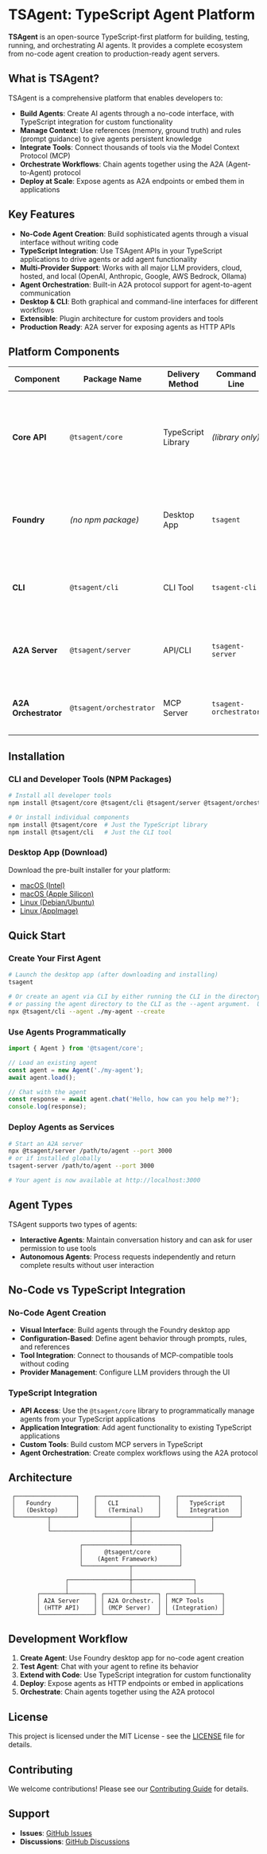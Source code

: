 # TSAgent: TypeScript Agent Platform

**TSAgent** is an open-source TypeScript-first platform for building, testing, running, and orchestrating AI agents. It provides a complete ecosystem from no-code agent creation to production-ready agent servers.

## What is TSAgent?

TSAgent is a comprehensive platform that enables developers to:

- **Build Agents**: Create AI agents through a no-code interface, with TypeScript integration for custom functionality
- **Manage Context**: Use references (memory, ground truth) and rules (prompt guidance) to give agents persistent knowledge
- **Integrate Tools**: Connect thousands of tools via the Model Context Protocol (MCP)
- **Orchestrate Workflows**: Chain agents together using the A2A (Agent-to-Agent) protocol
- **Deploy at Scale**: Expose agents as A2A endpoints or embed them in applications

## Key Features

- **No-Code Agent Creation**: Build sophisticated agents through a visual interface without writing code
- **TypeScript Integration**: Use TSAgent APIs in your TypeScript applications to drive agents or add agent functionality
- **Multi-Provider Support**: Works with all major LLM providers, cloud, hosted, and local (OpenAI, Anthropic, Google, AWS Bedrock, Ollama)
- **Agent Orchestration**: Built-in A2A protocol support for agent-to-agent communication
- **Desktop & CLI**: Both graphical and command-line interfaces for different workflows
- **Extensible**: Plugin architecture for custom providers and tools
- **Production Ready**: A2A server for exposing agents as HTTP APIs

## Platform Components

| Component | Package Name | Delivery Method | Command Line | Description |
|-----------|-------------|-----------------|--------------|-------------|
| **Core API** | `@tsagent/core` | TypeScript Library | *(library only)* | TypeScript agent framework with LLM providers, MCP integration, agent lifecycle |
| **Foundry** | *(no npm package)* | Desktop App | `tsagent` | No-code desktop application for creating, testing, and managing agents |
| **CLI** | `@tsagent/cli` | CLI Tool | `tsagent-cli` | Command-line interface for agent operations and automation |
| **A2A Server** | `@tsagent/server` | API/CLI | `tsagent-server` | A2A protocol server for exposing agents as HTTP endpoints |
| **A2A Orchestrator** | `@tsagent/orchestrator` | MCP Server | `tsagent-orchestrator` | MCP server for orchestrating A2A agent servers |

## Installation

### CLI and Developer Tools (NPM Packages)

```bash
# Install all developer tools
npm install @tsagent/core @tsagent/cli @tsagent/server @tsagent/orchestrator

# Or install individual components
npm install @tsagent/core  # Just the TypeScript library
npm install @tsagent/cli   # Just the CLI tool
```

### Desktop App (Download)

Download the pre-built installer for your platform:

- [macOS (Intel)](https://storage.googleapis.com/tsagent/TSAgent%20Foundry-latest.dmg)
- [macOS (Apple Silicon)](https://storage.googleapis.com/tsagent/TSAgent%20Foundry-latest-arm64.dmg)
- [Linux (Debian/Ubuntu)](https://storage.googleapis.com/tsagent/tsagent-foundry_latest_amd64.deb)
- [Linux (AppImage)](https://storage.googleapis.com/tsagent/TSAgent%20Foundry-latest.AppImage)

## Quick Start

### Create Your First Agent

```bash
# Launch the desktop app (after downloading and installing)
tsagent

# Or create an agent via CLI by either running the CLI in the directory of the desired agent (or new agent)
# or passing the agent directory to the CLI as the --agent argument.  Use --create to create a new agent.
npx @tsagent/cli --agent ./my-agent --create
```

### Use Agents Programmatically

```typescript
import { Agent } from '@tsagent/core';

// Load an existing agent
const agent = new Agent('./my-agent');
await agent.load();

// Chat with the agent
const response = await agent.chat('Hello, how can you help me?');
console.log(response);
```

### Deploy Agents as Services

```bash
# Start an A2A server
npx @tsagent/server /path/to/agent --port 3000
# or if installed globally
tsagent-server /path/to/agent --port 3000

# Your agent is now available at http://localhost:3000
```

## Agent Types

TSAgent supports two types of agents:

- **Interactive Agents**: Maintain conversation history and can ask for user permission to use tools
- **Autonomous Agents**: Process requests independently and return complete results without user interaction

## No-Code vs TypeScript Integration

### No-Code Agent Creation
- **Visual Interface**: Build agents through the Foundry desktop app
- **Configuration-Based**: Define agent behavior through prompts, rules, and references
- **Tool Integration**: Connect to thousands of MCP-compatible tools without coding
- **Provider Management**: Configure LLM providers through the UI

### TypeScript Integration
- **API Access**: Use the `@tsagent/core` library to programmatically manage agents from your TypeScript applications
- **Application Integration**: Add agent functionality to existing TypeScript applications
- **Custom Tools**: Build custom MCP servers in TypeScript
- **Agent Orchestration**: Create complex workflows using the A2A protocol

## Architecture

```
 ┌─────────────────┐    ┌─────────────────┐    ┌─────────────────┐
 │   Foundry       │    │   CLI           │    │   TypeScript    │
 │   (Desktop)     │    │   (Terminal)    │    │   Integration   │
 └─────────┬───────┘    └─────────┬───────┘    └─────────┬───────┘
           │                      │                      │
           └──────────────────────┼──────────────────────┘
                                  │
                    ┌─────────────┴─────────────┐
                    │      @tsagent/core        │
                    │    (Agent Framework)      │
                    └─────────────┬─────────────┘
                                  │
                ┌─────────────────┼─────────────────┐
                │                 │                 │
        ┌───────┴───────┐ ┌───────┴───────┐ ┌───────┴───────┐
        │ A2A Server    │ │ A2A Orchestr. │ │ MCP Tools     │
        │ (HTTP API)    │ │ (MCP Server)  │ │ (Integration) │
        └───────────────┘ └───────────────┘ └───────────────┘
```

## Development Workflow

1. **Create Agent**: Use Foundry desktop app for no-code agent creation
2. **Test Agent**: Chat with your agent to refine its behavior
3. **Extend with Code**: Use TypeScript integration for custom functionality
4. **Deploy**: Expose agents as HTTP endpoints or embed in applications
5. **Orchestrate**: Chain agents together using the A2A protocol

## License

This project is licensed under the MIT License - see the [LICENSE](LICENSE.md) file for details.

## Contributing

We welcome contributions! Please see our [Contributing Guide](CONTRIBUTING.md) for details.

## Support

- **Issues**: [GitHub Issues](https://github.com/TeamSparkAI/tsagent/issues)
- **Discussions**: [GitHub Discussions](https://github.com/TeamSparkAI/tsagent/discussions)
